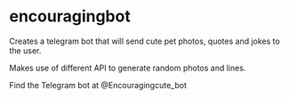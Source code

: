 # encouragingbot

Creates a telegram bot that will send cute pet photos, quotes and jokes to the user.  

Makes use of different API to generate random photos and lines. 

Find the Telegram bot at @Encouragingcute_bot
